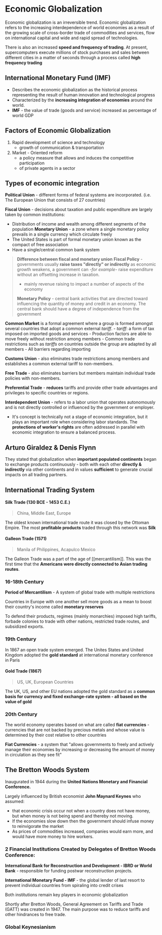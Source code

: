 # Economic Globalization
Economic globalization is an irreversible trend. Economic globalization refers to the increasing interdependence of world economies as a result of the growing scale of cross-border trade of commodities and services, flow on international capital and wide and rapid spread of technologies.

There is also an increased **speed and frequency of trading**. At present, supercomputers execute millions of stock purchases and sales between different cities in a matter of seconds through a process called **high frequency trading** 

## International Monetary Fund (IMF)
- Describes the economic globalization as the historical process representing the result of human innovation and technological progress
- Characterized by the **increasing integration of economies** around the world.
- **IMF** - the value of trade (goods and service) increased as percentage of world GDP

## Factors of Economic Globalization
1) Rapid development of science and technology
	- growth of communication & transportation
2) Market - Oriented reform
	- a policy measure that allows and induces the competitive participation
	- of private agents in a sector
	
## Types of economic integration
**Political Union** - different forms of federal systems are incorporated. (i.e. The European Union that consists of 27 countries)

**Fiscal Union** - decisions about taxation and public expenditure are largely taken by common institutions: 
- Distribution of income and wealth among different segments of the population
**Monetary Union** -  a zone where a single monetary policy prevails in a single currency which circulate freely
- The United States is part of formal monetary union known as the compact of free association
- Have a single/central common bank system
	
>**Difference between fiscal and monetary union**
**Fiscal Policy** - governments usually **raise taxes "directly" or indirectly** as economic growth weakens, a government can *-for example-* raise expenditure without an offsetting increase in taxation.
>- mainly revenue raising to impact a number of aspects of the economy
>
>**Monetary Policy** - central bank activities that are directed toward influencing the quantity of money and credit in an economy. The central bank should have a degree of independence from the government

**Common Market** is a formal agreement where a group is formed amongst several countries that adopt a common external *tariff*.
	- *tariff*: a form of tax imposed on imported goods and services
	- Production factors are able to move freely without restriction among members
	- Common trade restrictions such as *tariffs* on countries outside the group are adapted by all members
	- All barriers regarding importing 

**Customs Union** -  also eliminates trade restrictions among members and establishes a common external tariff to non-members.

**Free Trade** - also eliminates barriers but members maintain individual trade policies with non-members.

**Preferential Trade** - **reduces** tariffs and provide other trade advantages and privileges to specific countries or regions.

**Interdependent Union** - refers to a labor union that operates autonomously and is not directly controlled or influenced by the government or employer.
- It's concept is technically not a stage of economic integration, but it plays an important role when considering labor standards. The **protections of worker's rights** are often addressed in parallel with economic integration to ensure a balanced process.

## Arturo Giraldez & Denis Flynn
They stated that globalization when **important populated continents** began to exchange products continuously - both with each other **directly & indirectly** via other continents and in values **sufficient** to generate crucial impacts on all trading partners.

## International Trading System
#### Silk Trade (130 BCE - 1453 C.E.)
> China, Middle East, Europe

The oldest known international trade route it was closed by the Ottoman Empire. The most **profitable products** traded through this network was **Silk**

#### Galleon Trade (1571)
> Manila of Philippines, Acapulco Mexico

The Galleon Trade was a part of the age of [[mercantilism]]. This was the first time that the **Americans were directly connected to Asian trading routes**. 

### 16-18th Century
**Period of Mercantilism** -  A system of global trade with multiple restrictions

Countries in Europe with one another sell more goods as  a mean to boost their country's income called **monetary reserves**

To defend their products, regimes (mainly monarchies) imposed high tariffs, forbade colonies to trade with other nations, restricted trade routes, and subsidized exports.

### 19th Century
In 1867 an open trade system emerged. The Unites States and United Kingdom adopted the  **gold standard** at international monetary conference in Paris

#### Gold Trade (1867)
> US, UK, European Countries

The UK, US, and other EU nations adopted the gold standard as a **common basis for currency and fixed exchange-rate system - all based on the value of gold**

### 20th Century
The world economy operates based on what are called **fiat currencies** - currencies that are not backed by precious metals and whose value is determined by their cost relative to other countries

**Fiat Currencies** -  a system that "allows governments to freely and actively manage their economies by increasing or decreasing the amount of money in circulation as they see fit"

## The Bretton Woods System
Inaugurated in 1944 during the **United Nations Monetary and Financial Conference.**

Largely influenced by British economist **John Maynard Keynes** who assumed:
- that economic crisis occur not when a country does not have money, but when money is not being spend and thereby not moving.
- If the economies slow down then the government should infuse money to reinvigorate the market
- As prices of commodities increased, companies would earn more, and would have more money to hire workers. 
### 2 Financial Institutions Created by Delegates of Bretton Woods Conference:
**International Bank for Reconstruction and Development - IBRD or World Bank** - responsible for funding postwar reconstruction projects.

**International Monetary Fund - IMF** - the global lender of last resort to prevent individual countries from spiraling into credit crises

Both institutions remain key players in economic globalization

Shortly after Bretton Woods, General Agreement on Tariffs and Trade (GATT) was created in 1947. The main purpose was to reduce tariffs and other hindrances to free trade.

### Global Keynesianism